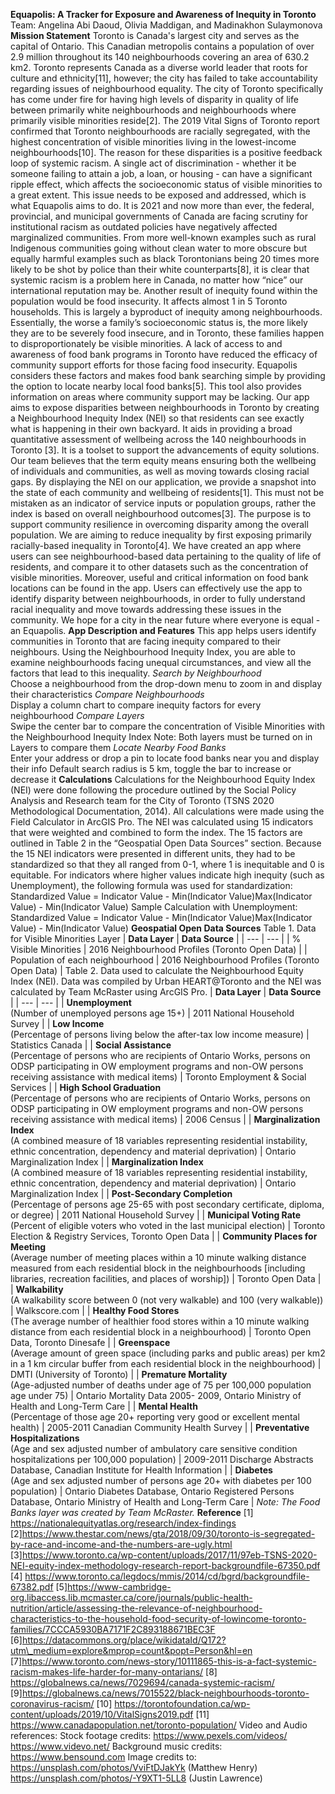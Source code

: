 **Equapolis: A Tracker for Exposure and Awareness of Inequity in Toronto** Team: Angelina Abi Daoud, Olivia Maddigan, and Madinakhon Sulaymonova **Mission Statement** Toronto is Canada's largest city and serves as the capital of Ontario. This Canadian metropolis contains a population of over 2.9 million throughout its 140 neighbourhoods covering an area of 630.2 km2. Toronto represents Canada as a diverse world leader that roots for culture and ethnicity\[11\], however; the city has failed to take accountability regarding issues of neighbourhood equality. The city of Toronto specifically has come under fire for having high levels of disparity in quality of life between primarily white neighbourhoods and neighbourhoods where primarily visible minorities reside\[2\]. The 2019 Vital Signs of Toronto report confirmed that Toronto neighbourhoods are racially segregated, with the highest concentration of visible minorities living in the lowest-income neighbourhoods\[10\]. The reason for these disparities is a positive feedback loop of systemic racism. A single act of discrimination - whether it be someone failing to attain a job, a loan, or housing - can have a significant ripple effect, which affects the socioeconomic status of visible minorities to a great extent. This issue needs to be exposed and addressed, which is what Equapolis aims to do. It is 2021 and now more than ever, the federal, provincial, and municipal governments of Canada are facing scrutiny for institutional racism as outdated policies have negatively affected marginalized communities. From more well-known examples such as rural Indigenous communities going without clean water to more obscure but equally harmful examples such as black Torontonians being 20 times more likely to be shot by police than their white counterparts\[8\], it is clear that systemic racism is a problem here in Canada, no matter how “nice” our international reputation may be. Another result of inequity found within the population would be food insecurity. It affects almost 1 in 5 Toronto households. This is largely a byproduct of inequity among neighbourhoods. Essentially, the worse a family’s socioeconomic status is, the more likely they are to be severely food insecure, and in Toronto, these families happen to disproportionately be visible minorities. A lack of access to and awareness of food bank programs in Toronto have reduced the efficacy of community support efforts for those facing food insecurity. Equapolis considers these factors and makes food bank searching simple by providing the option to locate nearby local food banks\[5\]. This tool also provides information on areas where community support may be lacking. Our app aims to expose disparities between neighbourhoods in Toronto by creating a Neighbourhood Inequity Index (NEI) so that residents can see exactly what is happening in their own backyard. It aids in providing a broad quantitative assessment of wellbeing across the 140 neighbourhoods in Toronto \[3\]. It is a toolset to support the advancements of equity solutions. Our team believes that the term equity means ensuring both the wellbeing of individuals and communities, as well as moving towards closing racial gaps. By displaying the NEI on our application, we provide a snapshot into the state of each community and wellbeing of residents\[1\]. This must not be mistaken as an indicator of service inputs or population groups, rather the index is based on overall neighbourhood outcomes\[3\]. The purpose is to support community resilience in overcoming disparity among the overall population. We are aiming to reduce inequality by first exposing primarily racially-based inequality in Toronto\[4\]. We have created an app where users can see neighbourhood-based data pertaining to the quality of life of residents, and compare it to other datasets such as the concentration of visible minorities. Moreover, useful and critical information on food bank locations can be found in the app. Users can effectively use the app to identify disparity between neighbourhoods, in order to fully understand racial inequality and move towards addressing these issues in the community. We hope for a city in the near future where everyone is equal - an Equapolis. **App Description and Features** This app helps users identify communities in Toronto that are facing inequity compared to their neighbours. Using the Neighbourhood Inequity Index, you are able to examine neighbourhoods facing unequal circumstances, and view all the factors that lead to this inequality. _Search by Neighbourhood_  
Choose a neighbourhood from the drop-down menu to zoom in and display their characteristics _Compare Neighbourhoods_  
Display a column chart to compare inequity factors for every neighbourhood _Compare Layers_  
Swipe the center bar to compare the concentration of Visible Minorities with the Neighbourhood Inequity Index Note: Both layers must be turned on in Layers to compare them _Locate Nearby Food Banks_  
Enter your address or drop a pin to locate food banks near you and display their info Default search radius is 5 km, toggle the bar to increase or decrease it **Calculations** Calculations for the Neighbourhood Equity Index (NEI) were done following the procedure outlined by the Social Policy Analysis and Research team for the City of Toronto (TSNS 2020 Methodological Documentation, 2014). All calculations were made using the Field Calculator in ArcGIS Pro. The NEI was calculated using 15 indicators that were weighted and combined to form the index. The 15 factors are outlined in Table 2 in the “Geospatial Open Data Sources” section. Because the 15 NEI indicators were presented in different units, they had to be standardized so that they all ranged from 0-1, where 1 is inequitable and 0 is equitable. For indicators where higher values indicate high inequity (such as Unemployment), the following formula was used for standardization: Standardized Value = Indicator Value - Min(Indicator Value)Max(Indicator Value) - Min(Indicator Value) Sample Calculation with Unemployment: Standardized Value = Indicator Value - Min(Indicator Value)Max(Indicator Value) - Min(Indicator Value) **Geospatial Open Data Sources** Table 1. Data for Visible Minorities Layer | **Data Layer** | **Data Source** | | --- | --- | | % Visible Minorities | 2016 Neighbourhood Profiles (Toronto Open Data) | | Population of each neighbourhood | 2016 Neighbourhood Profiles (Toronto Open Data) | Table 2. Data used to calculate the Neighbourhood Equity Index (NEI). Data was compiled by Urban HEART@Toronto and the NEI was calculated by Team McRaster using ArcGIS Pro. | **Data Layer** | **Data Source** | | --- | --- | | **Unemployment**  
(Number of unemployed persons age 15+) | 2011 National Household Survey | | **Low Income**  
(Percentage of persons living below the after-tax low income measure) | Statistics Canada | | **Social Assistance**  
(Percentage of persons who are recipients of Ontario Works, persons on ODSP participating in OW employment programs and non-OW persons receiving assistance with medical items) | Toronto Employment & Social Services | | **High School Graduation**  
(Percentage of persons who are recipients of Ontario Works, persons on ODSP participating in OW employment programs and non-OW persons receiving assistance with medical items) | 2006 Census | | **Marginalization Index**  
(A combined measure of 18 variables representing residential instability, ethnic concentration, dependency and material deprivation) | Ontario Marginalization Index | | **Marginalization Index**  
(A combined measure of 18 variables representing residential instability, ethnic concentration, dependency and material deprivation) | Ontario Marginalization Index | | **Post-Secondary Completion**  
(Percentage of persons age 25-65 with post secondary certificate, diploma, or degree) | 2011 National Household Survey | | **Municipal Voting Rate**  
(Percent of eligible voters who voted in the last municipal election) | Toronto Election & Registry Services, Toronto Open Data | | **Community Places for Meeting**  
(Average number of meeting places within a 10 minute walking distance measured from each residential block in the neighbourhoods \[including libraries, recreation facilities, and places of worship\]) | Toronto Open Data | | **Walkability**  
(A walkability score between 0 (not very walkable) and 100 (very walkable)) | Walkscore.com | | **Healthy Food Stores**  
(The average number of healthier food stores within a 10 minute walking distance from each residential block in a neighbourhood) | Toronto Open Data, Toronto Dinesafe | | **Greenspace**  
(Average amount of green space (including parks and public areas) per km2 in a 1 km circular buffer from each residential block in the neighbourhood) | DMTI (University of Toronto) | | **Premature Mortality**  
(Age-adjusted number of deaths under age of 75 per 100,000 population age under 75) | Ontario Mortality Data 2005- 2009, Ontario Ministry of Health and Long-Term Care | | **Mental Health**  
(Percentage of those age 20+ reporting very good or excellent mental health) | 2005-2011 Canadian Community Health Survey | | **Preventative Hospitalizations**  
(Age and sex adjusted number of ambulatory care sensitive condition hospitalizations per 100,000 population) | 2009-2011 Discharge Abstracts Database, Canadian Institute for Health Information | | **Diabetes**  
(Age and sex adjusted number of persons age 20+ with diabetes per 100 population) | Ontario Diabetes Database, Ontario Registered Persons Database, Ontario Ministry of Health and Long-Term Care | _Note: The Food Banks layer was created by Team McRaster._ **Reference** \[1\] https://nationalequityatlas.org/research/index-findings \[2\]https://www.thestar.com/news/gta/2018/09/30/toronto-is-segregated-by-race-and-income-and-the-numbers-are-ugly.html \[3\]https://www.toronto.ca/wp-content/uploads/2017/11/97eb-TSNS-2020-NEI-equity-index-methodology-research-report-backgroundfile-67350.pdf \[4\] https://www.toronto.ca/legdocs/mmis/2014/cd/bgrd/backgroundfile-67382.pdf \[5\]https://www-cambridge-org.libaccess.lib.mcmaster.ca/core/journals/public-health-nutrition/article/assessing-the-relevance-of-neighbourhood-characteristics-to-the-household-food-security-of-lowincome-toronto-families/7CCCA5930BA7171F2C893188671BEC3F \[6\]https://datacommons.org/place/wikidataId/Q172?utm\_medium=explore&mprop=count&popt=Person&hl=en \[7\]https://www.toronto.com/news-story/10111865-this-is-a-fact-systemic-racism-makes-life-harder-for-many-ontarians/ \[8\] https://globalnews.ca/news/7029694/canada-systemic-racism/ \[9\]https://globalnews.ca/news/7015522/black-neighbourhoods-toronto-coronavirus-racism/ \[10\] https://torontofoundation.ca/wp-content/uploads/2019/10/VitalSigns2019.pdf \[11\] https://www.canadapopulation.net/toronto-population/ Video and Audio references: Stock footage credits: https://www.pexels.com/videos/ https://www.videvo.net/ Background music credits: https://www.bensound.com Image credits to: https://unsplash.com/photos/VviFtDJakYk (Matthew Henry) https://unsplash.com/photos/-Y9XT1-5LL8 (Justin Lawrence)

